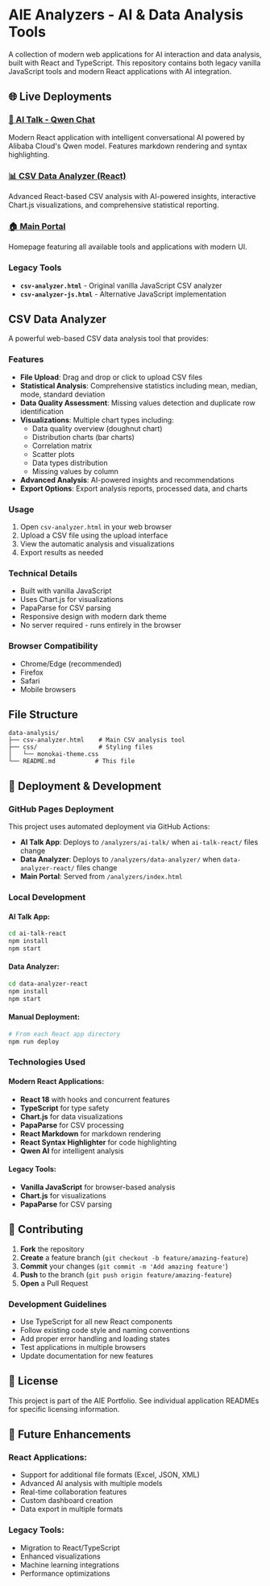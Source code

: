 # AIE Analyzers - AI & Data Analysis Tools

A collection of modern web applications for AI interaction and data analysis, built with React and TypeScript. This repository contains both legacy vanilla JavaScript tools and modern React applications with AI integration.

## 🌐 Live Deployments

### [🤖 AI Talk - Qwen Chat](https://a1motoro.github.io/analyzers/ai-talk/)
Modern React application with intelligent conversational AI powered by Alibaba Cloud's Qwen model. Features markdown rendering and syntax highlighting.

### [📊 CSV Data Analyzer (React)](https://a1motoro.github.io/analyzers/data-analyzer/)
Advanced React-based CSV analysis with AI-powered insights, interactive Chart.js visualizations, and comprehensive statistical reporting.

### [🏠 Main Portal](https://a1motoro.github.io/analyzers/)
Homepage featuring all available tools and applications with modern UI.

### Legacy Tools
- **`csv-analyzer.html`** - Original vanilla JavaScript CSV analyzer
- **`csv-analyzer-js.html`** - Alternative JavaScript implementation

## CSV Data Analyzer

A powerful web-based CSV data analysis tool that provides:

### Features
- **File Upload**: Drag and drop or click to upload CSV files
- **Statistical Analysis**: Comprehensive statistics including mean, median, mode, standard deviation
- **Data Quality Assessment**: Missing values detection and duplicate row identification
- **Visualizations**: Multiple chart types including:
  - Data quality overview (doughnut chart)
  - Distribution charts (bar charts)
  - Correlation matrix
  - Scatter plots
  - Data types distribution
  - Missing values by column
- **Advanced Analysis**: AI-powered insights and recommendations
- **Export Options**: Export analysis reports, processed data, and charts

### Usage
1. Open `csv-analyzer.html` in your web browser
2. Upload a CSV file using the upload interface
3. View the automatic analysis and visualizations
4. Export results as needed

### Technical Details
- Built with vanilla JavaScript
- Uses Chart.js for visualizations
- PapaParse for CSV parsing
- Responsive design with modern dark theme
- No server required - runs entirely in the browser

### Browser Compatibility
- Chrome/Edge (recommended)
- Firefox
- Safari
- Mobile browsers

## File Structure
```
data-analysis/
├── csv-analyzer.html    # Main CSV analysis tool
├── css/                 # Styling files
│   └── monokai-theme.css
└── README.md           # This file
```

## 🚀 Deployment & Development

### GitHub Pages Deployment
This project uses automated deployment via GitHub Actions:

- **AI Talk App**: Deploys to `/analyzers/ai-talk/` when `ai-talk-react/` files change
- **Data Analyzer**: Deploys to `/analyzers/data-analyzer/` when `data-analyzer-react/` files change
- **Main Portal**: Served from `/analyzers/index.html`

### Local Development

#### AI Talk App:
```bash
cd ai-talk-react
npm install
npm start
```

#### Data Analyzer:
```bash
cd data-analyzer-react
npm install
npm start
```

#### Manual Deployment:
```bash
# From each React app directory
npm run deploy
```

### Technologies Used

#### Modern React Applications:
- **React 18** with hooks and concurrent features
- **TypeScript** for type safety
- **Chart.js** for data visualizations
- **PapaParse** for CSV processing
- **React Markdown** for markdown rendering
- **React Syntax Highlighter** for code highlighting
- **Qwen AI** for intelligent analysis

#### Legacy Tools:
- **Vanilla JavaScript** for browser-based analysis
- **Chart.js** for visualizations
- **PapaParse** for CSV parsing

## 🤝 Contributing

1. **Fork** the repository
2. **Create** a feature branch (`git checkout -b feature/amazing-feature`)
3. **Commit** your changes (`git commit -m 'Add amazing feature'`)
4. **Push** to the branch (`git push origin feature/amazing-feature`)
5. **Open** a Pull Request

### Development Guidelines

- Use TypeScript for all new React components
- Follow existing code style and naming conventions
- Add proper error handling and loading states
- Test applications in multiple browsers
- Update documentation for new features

## 📄 License

This project is part of the AIE Portfolio. See individual application READMEs for specific licensing information.

## 🔮 Future Enhancements

### React Applications:
- Support for additional file formats (Excel, JSON, XML)
- Advanced AI analysis with multiple models
- Real-time collaboration features
- Custom dashboard creation
- Data export in multiple formats

### Legacy Tools:
- Migration to React/TypeScript
- Enhanced visualizations
- Machine learning integrations
- Performance optimizations
